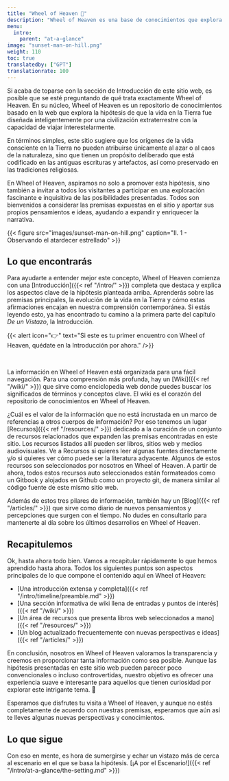 ```yaml
---
title: "Wheel of Heaven 🌌"
description: "Wheel of Heaven es una base de conocimientos que explora la hipótesis de trabajo de que la vida en la Tierra fue diseñada inteligentemente por una civilización extraterrestre, los llamados Elohim."
menu:
  intro:
    parent: "at-a-glance"
image: "sunset-man-on-hill.png"
weight: 110
toc: true
translatedby: ["GPT"]
translationrate: 100
---
```


Si acaba de toparse con la sección de Introducción de este sitio web, es posible que se esté preguntando de qué trata exactamente Wheel of Heaven. En su núcleo, Wheel of Heaven es un repositorio de conocimientos basado en la web que explora la hipótesis de que la vida en la Tierra fue diseñada inteligentemente por una civilización extraterrestre con la capacidad de viajar interestelarmente.

En términos simples, este sitio sugiere que los orígenes de la vida consciente en la Tierra no pueden atribuirse únicamente al azar o al caos de la naturaleza, sino que tienen un propósito deliberado que está codificado en las antiguas escrituras y artefactos, así como preservado en las tradiciones religiosas.

En Wheel of Heaven, aspiramos no solo a promover esta hipótesis, sino también a invitar a todos los visitantes a participar en una exploración fascinante e inquisitiva de las posibilidades presentadas. Todos son bienvenidos a considerar las premisas expuestas en el sitio y aportar sus propios pensamientos e ideas, ayudando a expandir y enriquecer la narrativa.

{{< figure src="images/sunset-man-on-hill.png" caption="Il. 1 - Observando el atardecer estrellado" >}}

## Lo que encontrarás

Para ayudarte a entender mejor este concepto, Wheel of Heaven comienza con una [Introducción]({{< ref "/intro/" >}}) completa que destaca y explica los aspectos clave de la hipótesis planteada arriba. Aprenderás sobre las premisas principales, la evolución de la vida en la Tierra y cómo estas afirmaciones encajan en nuestra comprensión contemporánea. Si estás leyendo esto, ya has encontrado tu camino a la primera parte del capítulo _De un Vistazo_, la Introducción.

{{< alert icon="👉" text="Si este es tu primer encuentro con Wheel of Heaven, quédate en la Introducción por ahora." />}}

<br>

La información en Wheel of Heaven está organizada para una fácil navegación. Para una comprensión más profunda, hay un [Wiki]({{< ref "/wiki/" >}}) que sirve como enciclopedia web donde puedes buscar los significados de términos y conceptos clave. El wiki es el corazón del repositorio de conocimientos en Wheel of Heaven.

¿Cuál es el valor de la información que no está incrustada en un marco de referencias a otros cuerpos de información? Por eso tenemos un lugar [Recursos]({{< ref "/resources/" >}}) dedicado a la curación de un conjunto de recursos relacionados que expanden las premisas encontradas en este sitio. Los recursos listados allí pueden ser libros, sitios web y medios audiovisuales. Ve a Recursos si quieres leer algunas fuentes directamente y/o si quieres ver cómo puede ser la literatura adyacente. Algunos de estos recursos son seleccionados por nosotros en Wheel of Heaven. A partir de ahora, todos estos recursos auto seleccionados están formateados como un Gitbook y alojados en Github como un proyecto git, de manera similar al código fuente de este mismo sitio web.

Además de estos tres pilares de información, también hay un [Blog]({{< ref "/articles/" >}}) que sirve como diario de nuevos pensamientos y percepciones que surgen con el tiempo. No dudes en consultarlo para mantenerte al día sobre los últimos desarrollos en Wheel of Heaven.

## Recapitulemos

Ok, hasta ahora todo bien. Vamos a recapitular rápidamente lo que hemos aprendido hasta ahora. Todos los siguientes puntos son aspectos principales de lo que compone el contenido aquí en Wheel of Heaven:

- [Una introducción extensa y completa]({{< ref "/intro/timeline/preamble.md" >}})
- [Una sección informativa de wiki llena de entradas y puntos de interés]({{< ref "/wiki/" >}})
- [Un área de recursos que presenta libros web seleccionados a mano]({{< ref "/resources/" >}})
- [Un blog actualizado frecuentemente con nuevas perspectivas e ideas]({{< ref "/articles/" >}})

En conclusión, nosotros en Wheel of Heaven valoramos la transparencia y creemos en proporcionar tanta información como sea posible. Aunque las hipótesis presentadas en este sitio web pueden parecer poco convencionales o incluso controvertidas, nuestro objetivo es ofrecer una experiencia suave e interesante para aquellos que tienen curiosidad por explorar este intrigante tema. 🙏

Esperamos que disfrutes tu visita a Wheel of Heaven, y aunque no estés completamente de acuerdo con nuestras premisas, esperamos que aún así te lleves algunas nuevas perspectivas y conocimientos.

## Lo que sigue

Con eso en mente, es hora de sumergirse y echar un vistazo más de cerca al escenario en el que se basa la hipótesis. [¡A por el Escenario!]({{< ref "/intro/at-a-glance/the-setting.md" >}})
